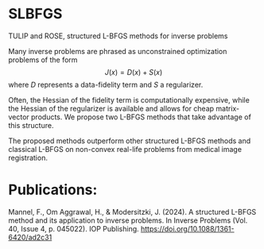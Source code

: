 # SLBFGS
TULIP and ROSE, structured L-BFGS methods for inverse problems

Many inverse problems are phrased as unconstrained optimization problems of the form  
$$J(x) = D(x) + S(x)$$
where $D$ represents a data-fidelity term and $S$ a regularizer.

Often, the Hessian of the fidelity term is computationally expensive, while the Hessian of the regularizer is available and allows for cheap
matrix-vector products. We propose two L-BFGS methods that take advantage of this structure.

The proposed methods outperform other structured L-BFGS methods and classical L-BFGS on non-convex real-life problems from medical image
registration.

# Publications:
Mannel, F., Om Aggrawal, H., & Modersitzki, J. (2024). A structured L-BFGS method and its application to inverse problems. In Inverse Problems (Vol. 40, Issue 4, p. 045022). IOP Publishing. https://doi.org/10.1088/1361-6420/ad2c31
